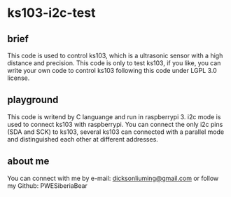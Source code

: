 # ks103-i2c-test

## brief
This code is used to control ks103, which is a ultrasonic sensor with a high distance and precision. 
This code is only to test ks103, if you like, you can write your own code to control ks103 following 
this code under LGPL 3.0 license.

## playground

This code is writend by C languange and run in raspberrypi 3.
i2c mode is used to connect ks103 with raspberrypi. You can connect the only i2c pins (SDA and SCK) to
ks103, several ks103 can connected with a parallel mode and distinguished each other at different 
addresses.

## about me

You can connect with me by e-mail: dicksonliuming@gmail.com or follow my Github: PWESiberiaBear
